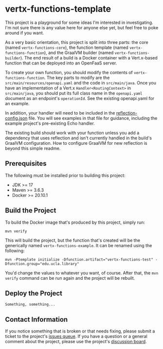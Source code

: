 # vertx-functions-template

This project is a playground for some ideas I'm interested in investigating. I'm not sure there is any value here for
anyone else yet, but feel free to poke around if you want.

As a very basic orientation, this project is split into three parts: the core (named `vertx-functions-core`), the
function template (named `vertx-functions-function`), and the GraalVM builder (named `vertx-functions-builder`). The
end result of a build is a Docker container with a Vert.x-based function that can be deployed into an OpenFaaS server.

To create your own function, you should modify the contents of `vertx-functions-function`. The key parts to modify are
the `src/main/resources/openapi.yaml` and the code in `src/main/java`. Once you have an implementation of a Vert.x
`Handler<RoutingContext>` in `src/main/java`, you should put its full class name in the `openapi.yaml` document as an
endpoint's `operationId`. See the existing openapi.yaml for an example.

In addition, your handler will need to be included in the [reflection-config.json](vertx-functions-function/src/main/resources/META-INF/native-image/info.freelibrary/vertx-functions-function/reflection-config.json) file. You will see examples in that
file for guidance, including the example project's pre-existing Echo handler.

The existing build should work with your function unless you add a dependency that uses reflection and isn't currently
handled in the build's GraalVM configuration. How to configure GraalVM for new reflection is beyond this simple readme.

## Prerequisites

The following must be installed prior to building this project:

* JDK >= 17
* Maven >= 3.6.3
* Docker >= 20.10.1

## Build the Project

To build the Docker image that's produced by this project, simply run:

    mvn verify

This will build the project, but the function that's created will be the generically named `vertx-functions-example`.
It can be renamed using the following:

    mvn -Ptemplate initialize -Dfunction.artifact="vertx-functions-test" -Dfunction.group="edu.ucla.library"

You'd change the values to whatever you want, of course. After that, the `mvn verify` command can be run again and the
project will be rebuilt.

## Deploy the Project

    Something, something...

## Contact Information

If you notice something that is broken or that needs fixing, please submit a ticket to the project's [issues queue](https://github.com/ksclarke/vertx-functions-template/issues). If you have a question or a general comment about the project, please use the project's [discussion board](https://github.com/ksclarke/vertx-functions-template/discussions).
